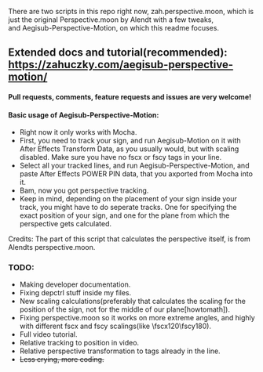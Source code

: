 There are two scripts in this repo right now, zah.perspective.moon, which is just the original Perspective.moon by Alendt with a few tweaks, <br>and Aegisub-Perspective-Motion, on which this readme focuses.

## Extended docs and tutorial(recommended): https://zahuczky.com/aegisub-perspective-motion/

#### Pull requests, comments, feature requests and issues are very welcome!

#### Basic usage of Aegisub-Perspective-Motion:<br>

- Right now it only works with Mocha.<br>
- First, you need to track your sign, and run Aegisub-Motion on it with After Effects Transform Data, as you usually would, but with scaling disabled. Make sure you have no fscx or fscy tags in your line.<br>
- Select all your tracked lines, and run Aegisub-Perspective-Motion, and paste After Effects POWER PIN data, that you axported from Mocha into it.<br>
- Bam, now you got perspective tracking.<br>
- Keep in mind, depending on the placement of your sign inside your track, you might have to do seperate tracks. One for specifying the exact position of your sign, and one for the plane from which the perspective gets calculated. 

Credits: The part of this script that calculates the perspective itself, is from Alendts perspective.moon. 

### TODO:<br>
- Making developer documentation.<br>
- Fixing depctrl stuff inside my files.<br>
- New scaling calculations(preferably that calculates the scaling for the position of the sign, not for the middle of our plane[howtomath]).<br>
- Fixing perspective.moon so it works on more extreme angles, and highly with different fscx and fscy scalings(like \fscx120\fscy180).<br>
- Full video tutorial.<br>
- Relative tracking to position in video. <br>
- Relative perspective transformation to tags already in the line.<br>
- ~~Less crying, more coding.~~
